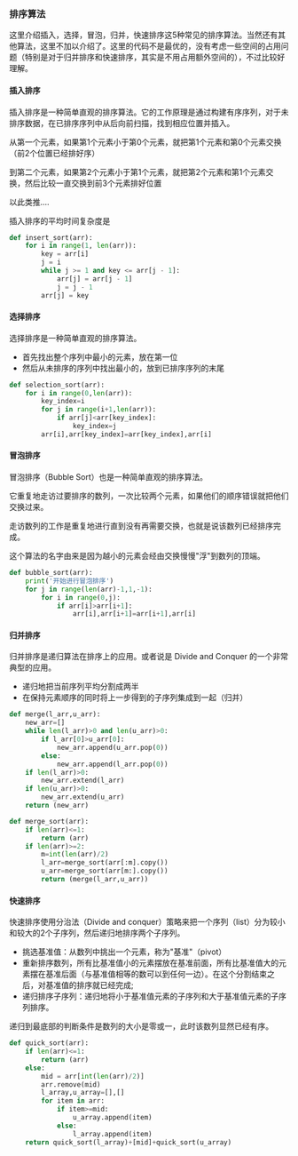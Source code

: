 ### 排序算法

这里介绍插入，选择，冒泡，归并，快速排序这5种常见的排序算法。当然还有其他算法，这里不加以介绍了。这里的代码不是最优的，没有考虑一些空间的占用问题（特别是对于归并排序和快速排序，其实是不用占用额外空间的），不过比较好理解。

#### 插入排序

插入排序是一种简单直观的排序算法。它的工作原理是通过构建有序序列，对于未排序数据，在已排序序列中从后向前扫描，找到相应位置并插入。

从第一个元素，如果第1个元素小于第0个元素，就把第1个元素和第0个元素交换（前2个位置已经排好序）

到第二个元素，如果第2个元素小于第1个元素，就把第2个元素和第1个元素交换，然后比较一直交换到前3个元素排好位置

以此类推....

插入排序的平均时间复杂度是

```python
def insert_sort(arr):
    for i in range(1, len(arr)):
        key = arr[i]
        j = i
        while j >= 1 and key <= arr[j - 1]:
            arr[j] = arr[j - 1]
            j = j - 1
        arr[j] = key
```



#### 选择排序

选择排序是一种简单直观的排序算法。

* 首先找出整个序列中最小的元素，放在第一位
* 然后从未排序的序列中找出最小的，放到已排序序列的末尾

```python
def selection_sort(arr):
    for i in range(0,len(arr)):
        key_index=i
        for j in range(i+1,len(arr)):
            if arr[j]<arr[key_index]:
                key_index=j
        arr[i],arr[key_index]=arr[key_index],arr[i]
```



#### 冒泡排序

冒泡排序（Bubble Sort）也是一种简单直观的排序算法。

它重复地走访过要排序的数列，一次比较两个元素，如果他们的顺序错误就把他们交换过来。

走访数列的工作是重复地进行直到没有再需要交换，也就是说该数列已经排序完成。

这个算法的名字由来是因为越小的元素会经由交换慢慢"浮"到数列的顶端。

```python
def bubble_sort(arr):
    print('开始进行冒泡排序')
    for j in range(len(arr)-1,1,-1):
        for i in range(0,j):
            if arr[i]>arr[i+1]:
                arr[i],arr[i+1]=arr[i+1],arr[i]
```



#### 归并排序

归并排序是递归算法在排序上的应用。或者说是 Divide and Conquer 的一个非常典型的应用。

* 递归地把当前序列平均分割成两半
* 在保持元素顺序的同时将上一步得到的子序列集成到一起（归并）

```python
def merge(l_arr,u_arr):
    new_arr=[]
    while len(l_arr)>0 and len(u_arr)>0:
        if l_arr[0]>u_arr[0]:
            new_arr.append(u_arr.pop(0))
        else:
            new_arr.append(l_arr.pop(0))
    if len(l_arr)>0:
        new_arr.extend(l_arr)
    if len(u_arr)>0:
        new_arr.extend(u_arr)
    return (new_arr)

def merge_sort(arr):
    if len(arr)<=1:
        return (arr)
    if len(arr)>=2:
        m=int(len(arr)/2)
        l_arr=merge_sort(arr[:m].copy())
        u_arr=merge_sort(arr[m:].copy())
        return (merge(l_arr,u_arr))

```



#### 快速排序

快速排序使用分治法（Divide and conquer）策略来把一个序列（list）分为较小和较大的2个子序列，然后递归地排序两个子序列。

* 挑选基准值：从数列中挑出一个元素，称为"基准"（pivot）
* 重新排序数列，所有比基准值小的元素摆放在基准前面，所有比基准值大的元素摆在基准后面（与基准值相等的数可以到任何一边）。在这个分割结束之后，对基准值的排序就已经完成;
* 递归排序子序列：递归地将小于基准值元素的子序列和大于基准值元素的子序列排序。

递归到最底部的判断条件是数列的大小是零或一，此时该数列显然已经有序。

```python
def quick_sort(arr):
    if len(arr)<=1:
        return (arr)
    else:
        mid = arr[int(len(arr)/2)]
        arr.remove(mid)
        l_array,u_array=[],[]
        for item in arr:
            if item>=mid:
                u_array.append(item)
            else:
                l_array.append(item)
    return quick_sort(l_array)+[mid]+quick_sort(u_array)
```





